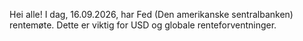 Hei alle! I dag, 16.09.2026, har Fed (Den amerikanske sentralbanken) rentemøte. Dette er viktig for USD og globale renteforventninger.
